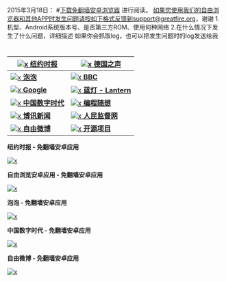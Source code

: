 


2015年3月18日：
#[下载免翻墙安卓浏览器](https://raw.githubusercontent.com/greatfire/z/master/FreeBrowser-1.3.apk)
进行阅读。
如果您使用我们的自由浏览器和其他APP时发生问题请按如下格式反馈到support@greatfire.org，谢谢
1.机型、Android系统版本号、是否第三方ROM、使用何种网络
2.在什么情况下发生了什么问题，详细描述
如果你会抓取log，也可以把发生问题时的log发送给我

#

<a href="https://github.com/greatfire/wiki/wiki/nyt" title="纽约时报中文网 国际纵览">![x](https://raw.githubusercontent.com/greatfire/images/master/nyt.png) **纽约时报**</a> | <a href="https://github.com/greatfire/wiki/wiki/dw" title="">![x](https://raw.githubusercontent.com/greatfire/images/master/dw.png) **德国之声**</a>
------------- | -------------
<a href="https://github.com/paopaonetizen/website" title="泡泡 - 未经审查的互联网信息">![x](https://raw.githubusercontent.com/greatfire/images/master/paopao.png) **泡泡**</a> | <a href="https://github.com/greatfire/wiki/wiki/bbc" title="">![x](https://raw.githubusercontent.com/greatfire/images/master/bbc.png) **BBC**</a>
<a href="https://github.com/greatfire/wiki/wiki/google" title="">![x](https://raw.githubusercontent.com/greatfire/images/master/google.png) **Google**</a> | <a href="https://github.com/getlantern/mirror" title="以及自由微博和GreatFire.org官方中文论坛">![x](https://raw.githubusercontent.com/greatfire/images/master/lantern.png) **蓝灯 - Lantern**</a>
<a href="https://github.com/cdtmirrors/m/" title="">![x](https://raw.githubusercontent.com/greatfire/images/master/cdt.png) **中国数字时代**</a> | <a href="https://github.com/greatfire/wiki/wiki/programthink" title="编程随想的博客">![x](https://raw.githubusercontent.com/greatfire/images/master/programthink.png) **编程随想**</a>
<a href="https://github.com/bxnews/boxun" title="">![x](https://raw.githubusercontent.com/greatfire/images/master/boxun.png) **博讯新闻**</a> | <a href="https://github.com/greatfire/wiki/wiki/renminjianduwang" title="">![x](https://raw.githubusercontent.com/greatfire/images/master/renminjianduwang.png) **人民监督网**</a>
<a href="https://github.com/freeweibo/s" title="自由微博 - 匿名和不受屏蔽的新浪微博搜索">![x](https://raw.githubusercontent.com/greatfire/images/master/freeweibo.png) **自由微博**</a> | <a href="https://github.com/greatfire/wiki/wiki/open-source" title="欢迎访问GreatFire.org开发者项目网站">![x](https://raw.githubusercontent.com/greatfire/images/master/open-source.png) **开源项目**</a>


**纽约时报 - 免翻墙安卓应用**

[![x](https://raw.githubusercontent.com/greatfire/images/master/nyt.qr.png)](https://raw.githubusercontent.com/greatfire/z/master/NYTimes1.0.apk)

**自由浏览安卓应用 - 免翻墙安卓应用**

[![x](https://raw.githubusercontent.com/greatfire/images/master/fb.qr.png)](https://raw.githubusercontent.com/greatfire/z/master/FreeBrowser-1.3.apk)

**泡泡 - 免翻墙安卓应用**

[![x](https://raw.githubusercontent.com/greatfire/images/master/paopao.qr.png)](https://raw.githubusercontent.com/greatfire/z/master/PaoPaoAndroid2.1.apk)

**中国数字时代 - 免翻墙安卓应用**

[![x](https://raw.githubusercontent.com/greatfire/images/master/cdt.qr.png)](https://raw.githubusercontent.com/greatfire/z/master/ChinaDigitalTimesAndroid2.0.apk)

**自由微博 - 免翻墙安卓应用**

[![x](https://raw.githubusercontent.com/greatfire/images/master/freeweibo.qr.png)](https://raw.githubusercontent.com/greatfire/z/master/FreeWeibo1.9.apk)


